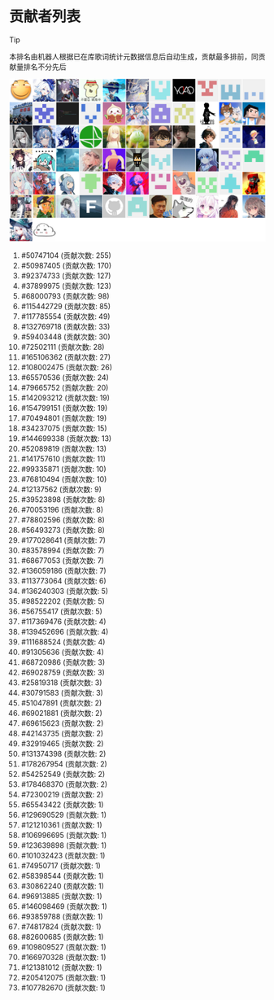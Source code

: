 # 贡献者列表

> [!TIP]
> 本排名由机器人根据已在库歌词统计元数据信息后自动生成，贡献最多排前，同贡献量排名不分先后

![贡献者头像画廊](./CONTRIBUTORS.svg)

1. #50747104 (贡献次数: 255)
2. #50987405 (贡献次数: 170)
3. #92374733 (贡献次数: 127)
4. #37899975 (贡献次数: 123)
5. #68000793 (贡献次数: 98)
6. #115442729 (贡献次数: 85)
7. #117785554 (贡献次数: 49)
8. #132769718 (贡献次数: 33)
9. #59403448 (贡献次数: 30)
10. #72502111 (贡献次数: 28)
11. #165106362 (贡献次数: 27)
12. #108002475 (贡献次数: 26)
13. #65570536 (贡献次数: 24)
14. #79665752 (贡献次数: 20)
15. #142093212 (贡献次数: 19)
16. #154799151 (贡献次数: 19)
17. #70494801 (贡献次数: 19)
18. #34237075 (贡献次数: 15)
19. #144699338 (贡献次数: 13)
20. #52089819 (贡献次数: 13)
21. #141757610 (贡献次数: 11)
22. #99335871 (贡献次数: 10)
23. #76810494 (贡献次数: 10)
24. #12137562 (贡献次数: 9)
25. #39523898 (贡献次数: 8)
26. #70053196 (贡献次数: 8)
27. #78802596 (贡献次数: 8)
28. #56493273 (贡献次数: 8)
29. #177028641 (贡献次数: 7)
30. #83578994 (贡献次数: 7)
31. #68677053 (贡献次数: 7)
32. #136059186 (贡献次数: 7)
33. #113773064 (贡献次数: 6)
34. #136240303 (贡献次数: 5)
35. #98522202 (贡献次数: 5)
36. #56755417 (贡献次数: 5)
37. #117369476 (贡献次数: 4)
38. #139452696 (贡献次数: 4)
39. #111688524 (贡献次数: 4)
40. #91305636 (贡献次数: 4)
41. #68720986 (贡献次数: 3)
42. #69028759 (贡献次数: 3)
43. #25819318 (贡献次数: 3)
44. #30791583 (贡献次数: 3)
45. #51047891 (贡献次数: 2)
46. #69021881 (贡献次数: 2)
47. #69615623 (贡献次数: 2)
48. #42143735 (贡献次数: 2)
49. #32919465 (贡献次数: 2)
50. #131374398 (贡献次数: 2)
51. #178267954 (贡献次数: 2)
52. #54252549 (贡献次数: 2)
53. #178468370 (贡献次数: 2)
54. #72300219 (贡献次数: 2)
55. #65543422 (贡献次数: 1)
56. #129690529 (贡献次数: 1)
57. #121210361 (贡献次数: 1)
58. #106996695 (贡献次数: 1)
59. #123639898 (贡献次数: 1)
60. #101032423 (贡献次数: 1)
61. #74950717 (贡献次数: 1)
62. #58398544 (贡献次数: 1)
63. #30862240 (贡献次数: 1)
64. #96913885 (贡献次数: 1)
65. #146098469 (贡献次数: 1)
66. #93859788 (贡献次数: 1)
67. #74817824 (贡献次数: 1)
68. #82600685 (贡献次数: 1)
69. #109809527 (贡献次数: 1)
70. #166970328 (贡献次数: 1)
71. #121381012 (贡献次数: 1)
72. #205412075 (贡献次数: 1)
73. #107782670 (贡献次数: 1)
